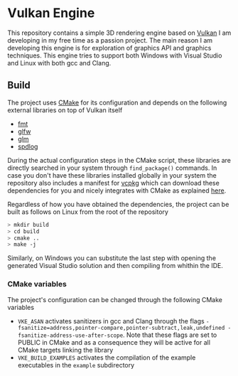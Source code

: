 # Vulkan Engine
This repository contains a simple 3D rendering engine based on [Vulkan](https://www.vulkan.org/) I am developing in my free time as a passion project.
The main reason I am developing this engine is for exploration of graphics API and graphics techniques.
This engine tries to support both Windows with Visual Studio and Linux with both gcc and Clang.

## Build
The project uses [CMake](https://cmake.org/) for its configuration and depends on the following external libraries on top of Vulkan itself

- [fmt](https://github.com/fmtlib/fmt)
- [glfw](https://www.glfw.org/)
- [glm](https://github.com/g-truc/glm)
- [spdlog](https://github.com/gabime/spdlog)

During the actual configuration steps in the CMake script, these libraries are directly searched in your system through `find_package()` commands. In case you don't have these libraries installed globally in your system the repository also includes a manifest for [vcpkg](https://vcpkg.io/en/index.html) which can download these dependencies for you and nicely integrates with CMake as explained [here](https://vcpkg.io/en/docs/examples/manifest-mode-cmake.html).

Regardless of how you have obtained the dependencies, the project can be built as follows on Linux from the root of the repository
```sh
> mkdir build
> cd build
> cmake ..
> make -j
```
Similarly, on Windows you can substitute the last step with opening the generated Visual Studio solution and then compiling from whithin the IDE.

### CMake variables
The project's configuration can be changed through the following CMake variables

- `VKE_ASAN` activates sanitizers in gcc and Clang through the flags `-fsanitize=address,pointer-compare,pointer-subtract,leak,undefined -fsanitize-address-use-after-scope`. Note that these flags are set to PUBLIC in CMake and as a consequence they will be active for all CMake targets linking the library
- `VKE_BUILD_EXAMPLES` activates the compilation of the example executables in the `example` subdirectory